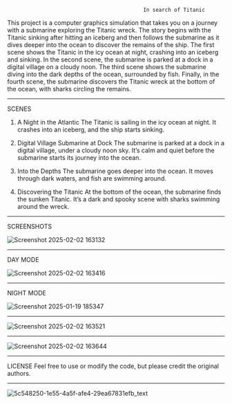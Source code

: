                                                 In search of Titanic 

This project is a computer graphics simulation that takes you on a journey with a submarine exploring the Titanic wreck. The story begins with the Titanic sinking after hitting an iceberg and then follows the submarine as it dives deeper into the ocean to discover the remains of the ship.
The first scene shows the Titanic in the icy ocean at night, crashing into an iceberg and sinking. In the second scene, the submarine is parked at a dock in a digital village on a cloudy noon. The third scene shows the submarine diving into the dark depths of the ocean, surrounded by fish. Finally, in the fourth scene, the submarine discovers the Titanic wreck at the bottom of the ocean, with sharks circling the remains.

---------------------------------------------------------


SCENES

1. A Night in the Atlantic
   The Titanic is sailing in the icy ocean at night. It crashes into an iceberg, and the ship starts sinking.

2. Digital Village Submarine at Dock
   The submarine is parked at a dock in a digital village, under a cloudy noon sky. It’s calm and quiet before the submarine starts its journey into the ocean.

3. Into the Depths
   The submarine goes deeper into the ocean. It moves through dark waters, and fish are swimming around.

4. Discovering the Titanic
   At the bottom of the ocean, the submarine finds the sunken Titanic. It’s a dark and spooky scene with sharks swimming around the wreck.

---------------------------------------------------------------


SCREENSHOTS







![Screenshot 2025-02-02 163132](https://github.com/user-attachments/assets/43ea23a8-7af1-44c0-a935-16241874aada)











---------------------------------------------------------
DAY MODE


![Screenshot 2025-02-02 163416](https://github.com/user-attachments/assets/8b3e55a6-41ba-476b-863f-8a4cb9e468c6)














---------------------------------------------------------
NIGHT MODE







![Screenshot 2025-01-19 185347](https://github.com/user-attachments/assets/0cd817ca-8c9f-4f3e-bae1-0521e8bc7257)







---------------------------------------------------------








![Screenshot 2025-02-02 163521](https://github.com/user-attachments/assets/23ce983d-04c5-4738-ae19-d29f79b1dd43)










---------------------------------------------------------









![Screenshot 2025-02-02 163644](https://github.com/user-attachments/assets/704aaf5d-d490-42d5-986a-d7d377feb594)









---------------------------------------------------------



LICENSE
Feel free to use or modify the code, but please credit the original authors.


---------------------------------------------------------

![5c548250-1e55-4a5f-afe4-29ea67831efb_text](https://github.com/user-attachments/assets/2d284f53-7184-4efe-b6e3-4b98b684c450)

